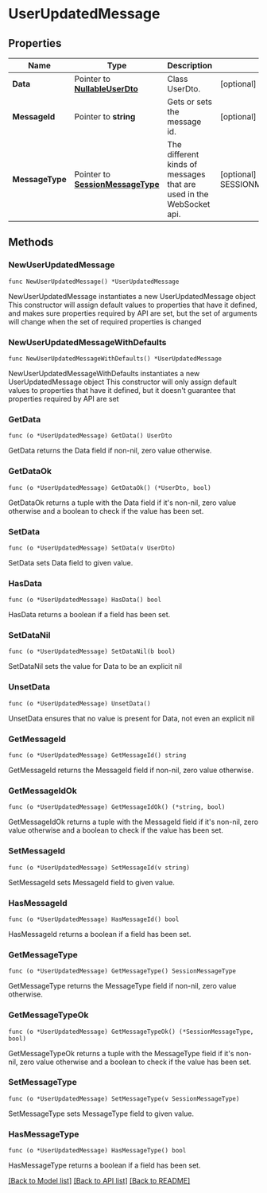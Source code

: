 # UserUpdatedMessage

## Properties

Name | Type | Description | Notes
------------ | ------------- | ------------- | -------------
**Data** | Pointer to [**NullableUserDto**](UserDto.md) | Class UserDto. | [optional] 
**MessageId** | Pointer to **string** | Gets or sets the message id. | [optional] 
**MessageType** | Pointer to [**SessionMessageType**](SessionMessageType.md) | The different kinds of messages that are used in the WebSocket api. | [optional] [readonly] [default to SESSIONMESSAGETYPE_USER_UPDATED]

## Methods

### NewUserUpdatedMessage

`func NewUserUpdatedMessage() *UserUpdatedMessage`

NewUserUpdatedMessage instantiates a new UserUpdatedMessage object
This constructor will assign default values to properties that have it defined,
and makes sure properties required by API are set, but the set of arguments
will change when the set of required properties is changed

### NewUserUpdatedMessageWithDefaults

`func NewUserUpdatedMessageWithDefaults() *UserUpdatedMessage`

NewUserUpdatedMessageWithDefaults instantiates a new UserUpdatedMessage object
This constructor will only assign default values to properties that have it defined,
but it doesn't guarantee that properties required by API are set

### GetData

`func (o *UserUpdatedMessage) GetData() UserDto`

GetData returns the Data field if non-nil, zero value otherwise.

### GetDataOk

`func (o *UserUpdatedMessage) GetDataOk() (*UserDto, bool)`

GetDataOk returns a tuple with the Data field if it's non-nil, zero value otherwise
and a boolean to check if the value has been set.

### SetData

`func (o *UserUpdatedMessage) SetData(v UserDto)`

SetData sets Data field to given value.

### HasData

`func (o *UserUpdatedMessage) HasData() bool`

HasData returns a boolean if a field has been set.

### SetDataNil

`func (o *UserUpdatedMessage) SetDataNil(b bool)`

 SetDataNil sets the value for Data to be an explicit nil

### UnsetData
`func (o *UserUpdatedMessage) UnsetData()`

UnsetData ensures that no value is present for Data, not even an explicit nil
### GetMessageId

`func (o *UserUpdatedMessage) GetMessageId() string`

GetMessageId returns the MessageId field if non-nil, zero value otherwise.

### GetMessageIdOk

`func (o *UserUpdatedMessage) GetMessageIdOk() (*string, bool)`

GetMessageIdOk returns a tuple with the MessageId field if it's non-nil, zero value otherwise
and a boolean to check if the value has been set.

### SetMessageId

`func (o *UserUpdatedMessage) SetMessageId(v string)`

SetMessageId sets MessageId field to given value.

### HasMessageId

`func (o *UserUpdatedMessage) HasMessageId() bool`

HasMessageId returns a boolean if a field has been set.

### GetMessageType

`func (o *UserUpdatedMessage) GetMessageType() SessionMessageType`

GetMessageType returns the MessageType field if non-nil, zero value otherwise.

### GetMessageTypeOk

`func (o *UserUpdatedMessage) GetMessageTypeOk() (*SessionMessageType, bool)`

GetMessageTypeOk returns a tuple with the MessageType field if it's non-nil, zero value otherwise
and a boolean to check if the value has been set.

### SetMessageType

`func (o *UserUpdatedMessage) SetMessageType(v SessionMessageType)`

SetMessageType sets MessageType field to given value.

### HasMessageType

`func (o *UserUpdatedMessage) HasMessageType() bool`

HasMessageType returns a boolean if a field has been set.


[[Back to Model list]](../README.md#documentation-for-models) [[Back to API list]](../README.md#documentation-for-api-endpoints) [[Back to README]](../README.md)


